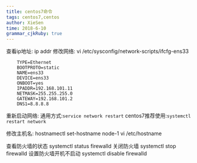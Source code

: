```yaml
---
title: centos7命令
tags: centos7,centos
author: XieSen
time: 2018-6-10 
grammar_cjkRuby: true
---
```


查看ip地址: ip addr
修改网络:
	vi /etc/sysconfig/network-scripts/ifcfg-ens33

``` shell
	TYPE=Ethernet
	BOOTPROTO=static
	NAME=ens33
	DEVICE=ens33
	ONBOOT=yes
	IPADDR=192.168.101.11
	NETMASK=255.255.255.0
	GATEWAY=192.168.101.2
	DNS1=8.8.8.8
```

重新启动网络:
	通用方式:`service network restart`
	centos7推荐使用:`systemctl restart network`

修改主机名:
	hostnamectl set-hostname node-1
	vi /etc/hostname

查看防火墙的状态
	systemctl status firewalld
关闭防火墙
	systemctl stop firewalld
设置防火墙开机不启动
	systemctl disable firewalld
